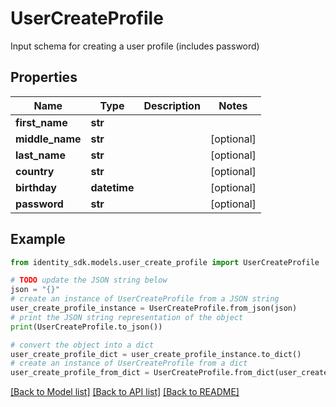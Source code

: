 # UserCreateProfile

Input schema for creating a user profile (includes password)

## Properties

Name | Type | Description | Notes
------------ | ------------- | ------------- | -------------
**first_name** | **str** |  | 
**middle_name** | **str** |  | [optional] 
**last_name** | **str** |  | [optional] 
**country** | **str** |  | [optional] 
**birthday** | **datetime** |  | [optional] 
**password** | **str** |  | [optional] 

## Example

```python
from identity_sdk.models.user_create_profile import UserCreateProfile

# TODO update the JSON string below
json = "{}"
# create an instance of UserCreateProfile from a JSON string
user_create_profile_instance = UserCreateProfile.from_json(json)
# print the JSON string representation of the object
print(UserCreateProfile.to_json())

# convert the object into a dict
user_create_profile_dict = user_create_profile_instance.to_dict()
# create an instance of UserCreateProfile from a dict
user_create_profile_from_dict = UserCreateProfile.from_dict(user_create_profile_dict)
```
[[Back to Model list]](../README.md#documentation-for-models) [[Back to API list]](../README.md#documentation-for-api-endpoints) [[Back to README]](../README.md)



